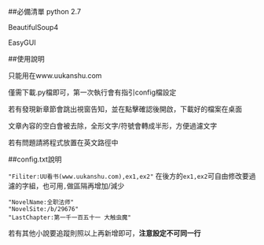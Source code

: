 ##必備清單
python 2.7

BeautifulSoup4

EasyGUI

##使用說明

只能用在www.uukanshu.com

僅需下載.py檔即可，第一次執行會有指引config檔設定

若有發現新章節會跳出視窗告知，並在點擊確認後開啟，下載好的檔案在桌面

文章內容的空白會被去除，全形文字/符號會轉成半形，方便過濾文字

若有問題請將程式放置在英文路徑中

##config.txt說明

`"Filiter:UU看书(www.uukanshu.com),ex1,ex2"`
在後方的`ex1,ex2`可自由修改要過濾的字組，也可用`,`做區隔再增加/減少
```
"NovelName:全职法师"
"NovelSite:/b/29676"
"LastChapter:第一千一百五十一 大触虫魔"
```
若有其他小說要追蹤則照以上再新增即可，**注意設定不可同一行**
